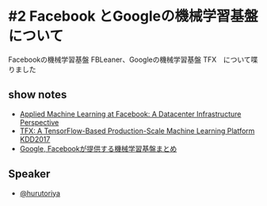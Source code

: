 # #2 Facebook とGoogleの機械学習基盤について

Facebookの機械学習基盤 FBLeaner、Googleの機械学習基盤 TFX　について喋りました

## show notes

- [Applied Machine Learning at Facebook: A Datacenter Infrastructure Perspective](https://research.fb.com/publications/applied-machine-learning-at-facebook-a-datacenter-infrastructure-perspective/)
- [TFX: A TensorFlow-Based Production-Scale Machine Learning Platform KDD2017](https://www.kdd.org/kdd2017/papers/view/tfx-a-tensorflow-based-production-scale-machine-learning-platform)
- [Google, Facebookが提供する機械学習基盤まとめ](https://shunyaueta.com/posts/2018-04-09/)

## Speaker

- [@hurutoriya](https://twitter.com/hurutoriya)
